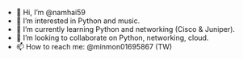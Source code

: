 - 👋 Hi, I’m @namhai59
- 👀 I’m interested in Python and music.
- 🌱 I’m currently learning Python and networking (Cisco & Juniper).
- 💞️ I’m looking to collaborate on Python, networking, cloud.
- 📫 How to reach me: @minmon01695867 (TW)

<!---
namhai59/namhai59 is a ✨ special ✨ repository because its `README.md` (this file) appears on your GitHub profile.
You can click the Preview link to take a look at your changes.
--->
